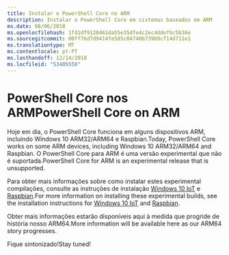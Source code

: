 ```yaml
---
title: Instalar o PowerShell Core no ARM
description: Instalar o PowerShell Core em sistemas baseados em ARM
ms.date: 08/06/2018
ms.openlocfilehash: 1f41df9120461da55e35dfe4c2ec4ddefbc5b36e
ms.sourcegitcommit: 00ff76d7d9414fe585c04740b739b9cf14d711e1
ms.translationtype: MT
ms.contentlocale: pt-PT
ms.lasthandoff: 12/14/2018
ms.locfileid: "53405558"
---
```

# <a name="powershell-core-on-arm"></a><span data-ttu-id="5cccc-103">PowerShell Core nos ARM</span><span class="sxs-lookup"><span data-stu-id="5cccc-103">PowerShell Core on ARM</span></span>

<span data-ttu-id="5cccc-104">Hoje em dia, o PowerShell Core funciona em alguns dispositivos ARM, incluindo Windows 10 ARM32/ARM64 e Raspbian.</span><span class="sxs-lookup"><span data-stu-id="5cccc-104">Today, PowerShell Core works on some ARM devices, including Windows 10 ARM32/ARM64 and Raspbian.</span></span>
<span data-ttu-id="5cccc-105">O PowerShell Core para ARM é uma versão experimental que não é suportada.</span><span class="sxs-lookup"><span data-stu-id="5cccc-105">PowerShell Core for ARM is an experimental release that is unsupported.</span></span>

<span data-ttu-id="5cccc-106">Para obter mais informações sobre como instalar estes experimental compilações, consulte as instruções de instalação [Windows 10 IoT](installing-powershell-core-on-windows.md#deploying-on-windows-iot) e [Raspbian](installing-powershell-core-on-linux.md#raspbian).</span><span class="sxs-lookup"><span data-stu-id="5cccc-106">For more information on installing these experimental builds, see the installation instructions for [Windows 10 IoT](installing-powershell-core-on-windows.md#deploying-on-windows-iot) and [Raspbian](installing-powershell-core-on-linux.md#raspbian).</span></span>

<span data-ttu-id="5cccc-107">Obter mais informações estarão disponíveis aqui à medida que progride de história nosso ARM64.</span><span class="sxs-lookup"><span data-stu-id="5cccc-107">More information will be available here as our ARM64 story progresses.</span></span>

<span data-ttu-id="5cccc-108">Fique sintonizado!</span><span class="sxs-lookup"><span data-stu-id="5cccc-108">Stay tuned!</span></span>
